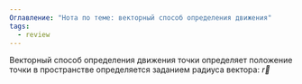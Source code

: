 ```yaml
---
Оглавление: "Нота по теме: векторный способ определения движения"
tags:
  - review
---
```

Векторный способ определения движения точки определяет положение точки в пространстве определяется заданием радиуса вектора: $\vec{r}$ 